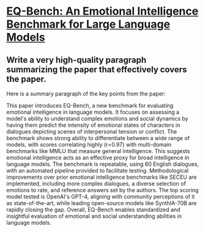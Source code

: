 # [EQ-Bench: An Emotional Intelligence Benchmark for Large Language Models](https://arxiv.org/abs/2312.06281)

## Write a very high-quality paragraph summarizing the paper that effectively covers the paper.

 Here is a summary paragraph of the key points from the paper:

This paper introduces EQ-Bench, a new benchmark for evaluating emotional intelligence in language models. It focuses on assessing a model's ability to understand complex emotions and social dynamics by having them predict the intensity of emotional states of characters in dialogues depicting scenes of interpersonal tension or conflict. The benchmark shows strong ability to differentiate between a wide range of models, with scores correlating highly (r=0.97) with multi-domain benchmarks like MMLU that measure general intelligence. This suggests emotional intelligence acts as an effective proxy for broad intelligence in language models. The benchmark is repeatable, using 60 English dialogues, with an automated pipeline provided to facilitate testing. Methodological improvements over prior emotional intelligence benchmarks like SECEU are implemented, including more complex dialogues, a diverse selection of emotions to rate, and reference answers set by the authors. The top scoring model tested is OpenAI's GPT-4, aligning with community perceptions of it as state-of-the-art, while leading open-source models like SynthIA-70B are rapidly closing the gap. Overall, EQ-Bench enables standardized and insightful evaluation of emotional and social understanding abilities in language models.
